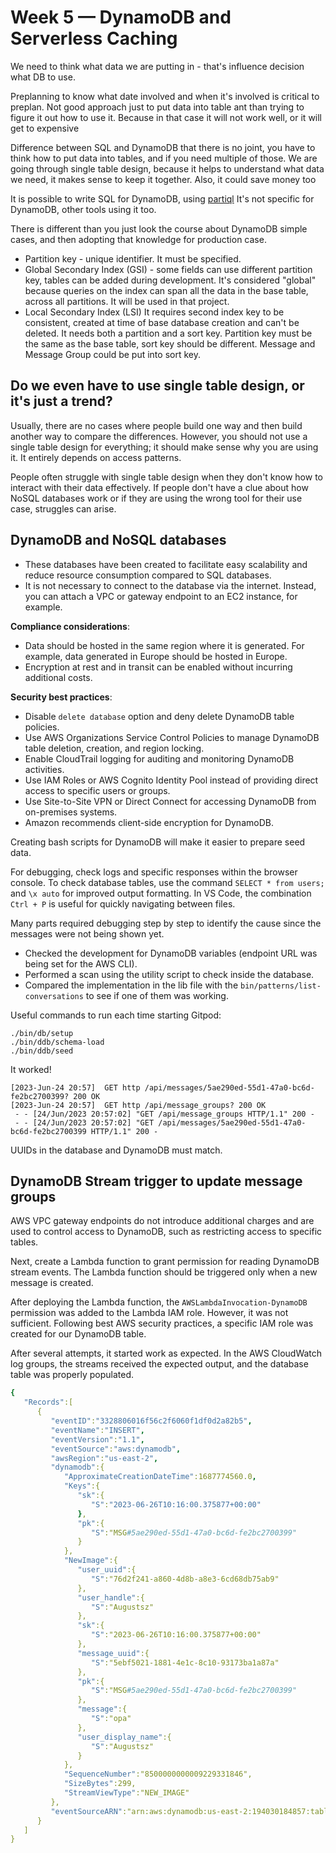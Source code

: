 # Week 5 — DynamoDB and Serverless Caching

We need to think what data we are putting in - that's influence decision what DB to use.

Preplanning to know what date involved and when it's involved is critical to preplan. Not good approach just to put data into table ant than trying to figure it out how to use it. Because in that case it will not work well, or it will get to expensive

Difference between SQL and DynamoDB that there is no joint, you have to think how to put data into tables, and if you need multiple of those. We are going through single table design, because it helps to understand what data we need, it makes sense to keep it together. Also, it could save money too

It is possible to write SQL for DynamoDB, using [partiql](https://docs.aws.amazon.com/amazondynamodb/latest/developerguide/ql-reference.html) It's not specific for DynamoDB, other tools using it too.

There is different than you just look the course about DynamoDB simple cases, and then adopting that knowledge for production case.

* Partition key - unique identifier. It must be specified.
* Global Secondary Index (GSI) - some fields can use different partition key, tables can be added during development. It's considered "global" because queries on the index can span all the data in the base table, across all partitions. It will be used in that project.
* Local Secondary Index (LSI) It requires second index key to be consistent, created at time of base database creation and can't be deleted. It needs both a partition and a sort key.
Partition key must be the same as the base table, sort key should be different.
Message and Message Group could be put into sort key.

## Do we even have to use single table design, or it's just a trend?

Usually, there are no cases where people build one way and then build another way to compare the differences. However, you should not use a single table design for everything; it should make sense why you are using it. It entirely depends on access patterns.

People often struggle with single table design when they don't know how to interact with their data effectively. If people don't have a clue about how NoSQL databases work or if they are using the wrong tool for their use case, struggles can arise.


## DynamoDB and NoSQL databases

- These databases have been created to facilitate easy scalability and reduce resource consumption compared to SQL databases.
- It is not necessary to connect to the database via the internet. Instead, you can attach a VPC or gateway endpoint to an EC2 instance, for example.

**Compliance considerations**:

- Data should be hosted in the same region where it is generated. For example, data generated in Europe should be hosted in Europe.
- Encryption at rest and in transit can be enabled without incurring additional costs.

**Security best practices**:

- Disable `delete database` option and deny delete DynamoDB table policies.
- Use AWS Organizations Service Control Policies to manage DynamoDB table deletion, creation, and region locking.
- Enable CloudTrail logging for auditing and monitoring DynamoDB activities.
- Use IAM Roles or AWS Cognito Identity Pool instead of providing direct access to specific users or groups.
- Use Site-to-Site VPN or Direct Connect for accessing DynamoDB from on-premises systems.
- Amazon recommends client-side encryption for DynamoDB.

Creating bash scripts for DynamoDB will make it easier to prepare seed data.

For debugging, check logs and specific responses within the browser console. To check database tables, use the command `SELECT * from users;` and `\x auto` for improved output formatting. In VS Code, the combination `Ctrl + P` is useful for quickly navigating between files.

Many parts required debugging step by step to identify the cause since the messages were not being shown yet.

- Checked the development for DynamoDB variables (endpoint URL was being set for the AWS CLI).
- Performed a scan using the utility script to check inside the database.
- Compared the implementation in the lib file with the `bin/patterns/list-conversations` to see if one of them was working.

Useful commands to run each time starting Gitpod:
```
./bin/db/setup
./bin/ddb/schema-load 
./bin/ddb/seed
```

It worked!

```
[2023-Jun-24 20:57]  GET http /api/messages/5ae290ed-55d1-47a0-bc6d-fe2bc2700399? 200 OK
[2023-Jun-24 20:57]  GET http /api/message_groups? 200 OK
 - - [24/Jun/2023 20:57:02] "GET /api/message_groups HTTP/1.1" 200 -
 - - [24/Jun/2023 20:57:02] "GET /api/messages/5ae290ed-55d1-47a0-bc6d-fe2bc2700399 HTTP/1.1" 200 -
```

UUIDs in the database and DynamoDB must match.

## DynamoDB Stream trigger to update message groups

AWS VPC gateway endpoints do not introduce additional charges and are used to control access to DynamoDB, such as restricting access to specific tables.

Next, create a Lambda function to grant permission for reading DynamoDB stream events. The Lambda function should be triggered only when a new message is created.

After deploying the Lambda function, the `AWSLambdaInvocation-DynamoDB` permission was added to the Lambda IAM role. However, it was not sufficient. Following best AWS security practices, a specific IAM role was created for our DynamoDB table.

After several attempts, it started work as expected. In the AWS CloudWatch log groups, the streams received the expected output, and the database table was properly populated.
```yaml
{
   "Records":[
      {
         "eventID":"3328806016f56c2f6060f1df0d2a82b5",
         "eventName":"INSERT",
         "eventVersion":"1.1",
         "eventSource":"aws:dynamodb",
         "awsRegion":"us-east-2",
         "dynamodb":{
            "ApproximateCreationDateTime":1687774560.0,
            "Keys":{
               "sk":{
                  "S":"2023-06-26T10:16:00.375877+00:00"
               },
               "pk":{
                  "S":"MSG#5ae290ed-55d1-47a0-bc6d-fe2bc2700399"
               }
            },
            "NewImage":{
               "user_uuid":{
                  "S":"76d2f241-a860-4d8b-a8e3-6cd68db75ab9"
               },
               "user_handle":{
                  "S":"Augustsz"
               },
               "sk":{
                  "S":"2023-06-26T10:16:00.375877+00:00"
               },
               "message_uuid":{
                  "S":"5ebf5021-1881-4e1c-8c10-93173ba1a87a"
               },
               "pk":{
                  "S":"MSG#5ae290ed-55d1-47a0-bc6d-fe2bc2700399"
               },
               "message":{
                  "S":"opa"
               },
               "user_display_name":{
                  "S":"Augustsz"
               }
            },
            "SequenceNumber":"8500000000009229331846",
            "SizeBytes":299,
            "StreamViewType":"NEW_IMAGE"
         },
         "eventSourceARN":"arn:aws:dynamodb:us-east-2:194030184857:table/cruddur-messages/stream/2023-06-26T08:36:49.800"
      }
   ]
}
```
